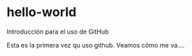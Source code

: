 # hello-world
Introducción para el uso de GitHub

Esta es la primera vez qu uso github. Veamos cómo me va....
